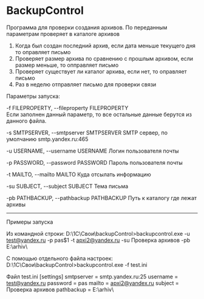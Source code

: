 # BackupControl
Программа для проверки создания архивов.
По переданным параметрам проверяет в каталоге архивов
1. Когда был создан последний архив, если дата меньше текущего дня то оправляет письмо
2. Проверяет размер архива по сравнению с прошлым архивом,  если размер меньше, то опправляет письмо
3. Проверяет существует ли каталог архива, если нет, то оправляет письмо
4. Раз в неделю отправляет письмо для проверки связи

Параметры запуска:

-f FILEPROPERTY, --fileproperty FILEPROPERTY  
Если заполнен данный параметр, то все остальные данные берутся из данного файла.

-s SMTPSERVER, --smtpserver SMTPSERVER
SMTP сервер, по умолчанию smtp.yandex.ru:465

-u USERNAME, --username USERNAME
Логин пользователя почты

-p PASSWORD, --password PASSWORD
Пароль пользователя почты

-t MAILTO, --mailto MAILTO
Куда отсылать информацию

-su SUBJECT, --subject SUBJECT
Тема письма

-pb PATHBACKUP, --pathbackup PATHBACKUP
Путь к каталогу где лежат архивы

-------------------------------  

Примеры запуска

Из командной строки:
D:\1C\Свои\backupControl>backupcontrol.exe -u test@yandex.ru -p pas$1 -t apxi2@yandex.ru -su Проверка архивов -pb E:\arhiv\

С помощью отдельного файла настроек:
D:\1C\Свои\backupControl>backupcontrol.exe -f test.ini

Файл test.ini
[settings]
smtpserver = smtp.yandex.ru:25
username = test@yandex.ru
password = pas
mailto = apxi2@yandex.ru
subject = Проверка архивов
pathbackup = E:\arhiv\
